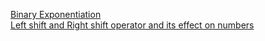 [Binary Exponentiation](https://cp-algorithms.com/algebra/binary-exp.html) \
[Left shift and Right shift operator and its effect on numbers](https://www.geeksforgeeks.org/left-shift-right-shift-operators-c-cpp/)
